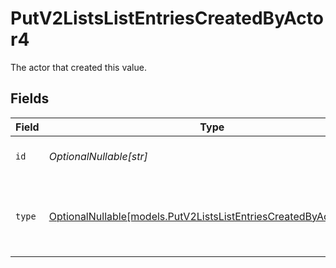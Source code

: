 # PutV2ListsListEntriesCreatedByActor4

The actor that created this value.


## Fields

| Field                                                                                                                      | Type                                                                                                                       | Required                                                                                                                   | Description                                                                                                                |
| -------------------------------------------------------------------------------------------------------------------------- | -------------------------------------------------------------------------------------------------------------------------- | -------------------------------------------------------------------------------------------------------------------------- | -------------------------------------------------------------------------------------------------------------------------- |
| `id`                                                                                                                       | *OptionalNullable[str]*                                                                                                    | :heavy_minus_sign:                                                                                                         | An ID to identify the actor.                                                                                               |
| `type`                                                                                                                     | [OptionalNullable[models.PutV2ListsListEntriesCreatedByActorType4]](../models/putv2listslistentriescreatedbyactortype4.md) | :heavy_minus_sign:                                                                                                         | The type of actor. [Read more information on actor types here](/docs/actors).                                              |